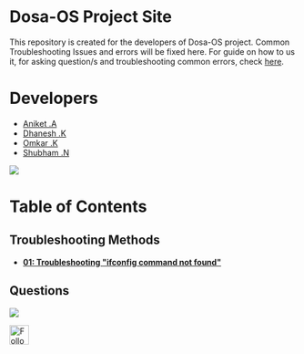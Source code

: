 # Dosa-OS Project Site

This repository is created for the developers of Dosa-OS project.
Common Troubleshooting Issues and errors will be fixed here.
For guide on how to us it, for asking question/s and troubleshooting common errors, check [here](how_to.md).


# Developers
- [Aniket .A](https://github.com/aniketambore/)
- [Dhanesh .K](https://github.com/DhaneshKawad/)
- [Omkar .K](https://github.com/OmkarKhedekar/)
- [Shubham .N](https://github.com/shunax19/)

![](http://media-s3-us-east-1.ceros.com/cbre-apac/images/2018/04/24/24127390de9c7147b9643daa01d248ad/timeline-line.png)

# Table of Contents
## Troubleshooting Methods
- **[01: Troubleshooting "ifconfig command not found"](troubleshooting/01.ifconfig_troubleshotting/01.ifconfig_troubleshooting.md)**

## Questions


![](http://media-s3-us-east-1.ceros.com/cbre-apac/images/2018/04/24/24127390de9c7147b9643daa01d248ad/timeline-line.png)

<p>
  <a href="https://github.com/Dosa-OS/" target="_blank">
    <img src="https://pngimg.com/uploads/github/github_PNG17.png" alt="Follow @Dosa-OS on github" height="34" >
  </a>
</p>